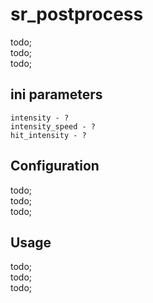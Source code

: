 # sr_postprocess

todo; <br/>
todo; <br/>
todo; <br/>

## ini parameters

```
intensity - ?
intensity_speed - ?
hit_intensity - ?
```

## Configuration

todo; <br/>
todo; <br/>
todo; <br/>

## Usage

todo; <br/>
todo; <br/>
todo; <br/>
